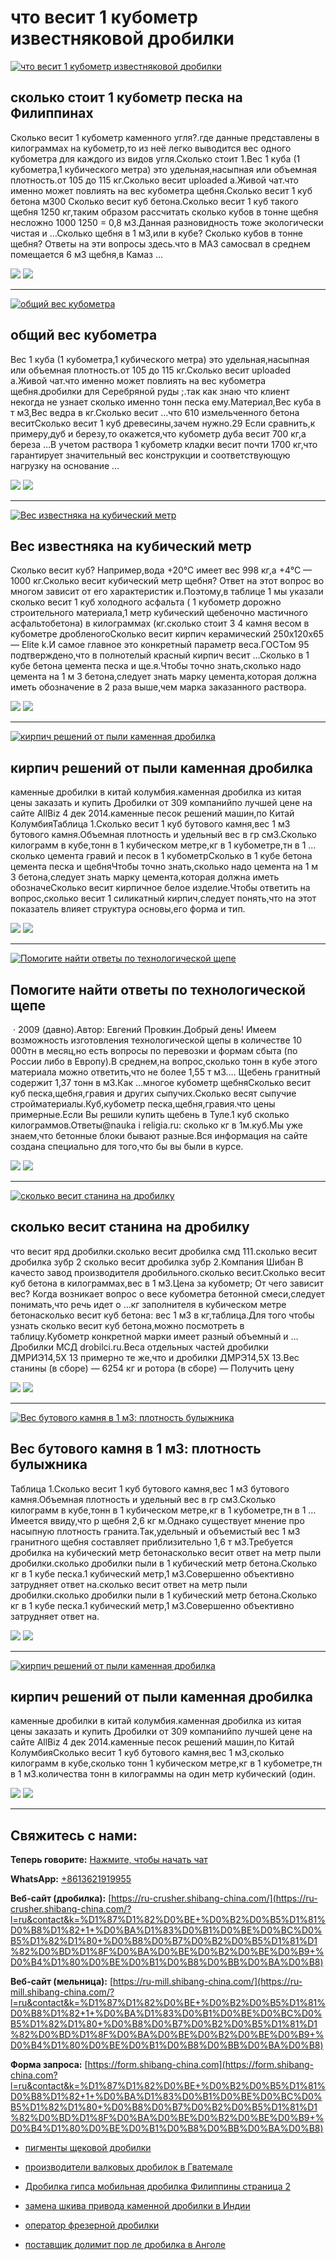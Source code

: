 # что весит 1 кубометр известняковой дробилки

<a href="https://swt.shibang-china.com/?l=ru&img&k=%D1%87%D1%82%D0%BE+%D0%B2%D0%B5%D1%81%D0%B8%D1%82+1+%D0%BA%D1%83%D0%B1%D0%BE%D0%BC%D0%B5%D1%82%D1%80+%D0%B8%D0%B7%D0%B2%D0%B5%D1%81%D1%82%D0%BD%D1%8F%D0%BA%D0%BE%D0%B2%D0%BE%D0%B9+%D0%B4%D1%80%D0%BE%D0%B1%D0%B8%D0%BB%D0%BA%D0%B8" target="_blank">![что весит 1 кубометр известняковой дробилки](http://static.shibang-china.com/all-800x300/942.jpg)</a>

## сколько стоит 1 кубометр песка на Филиппинах
Сколько весит 1 кубометр каменного угля?.где данные представлены в килограммах на кубометр,то из неё легко выводится вес одного кубометра для каждого из видов угля.Сколько стоит 1.Вес 1 куба (1 кубометра,1 кубического метра) это удельная,насыпная или объемная плотность.от 105 до 115 кг.Сколько весит uploaded a.Живой чат.что именно может повлиять на вес кубометра щебня.Сколько весит 1 куб бетона м300 Сколько весит куб бетона.Сколько весит 1 куб такого щебня 1250 кг,таким образом рассчитать сколько кубов в тонне щебня несложно 1000 1250 = 0,8 м3.Данная разновидность тоже экологически чистая и …Сколько щебня в 1 м3,или в кубе? Сколько кубов в тонне щебня? Ответы на эти вопросы здесь.что в МАЗ самосвал в среднем помещается 6 м3 щебня,в Камаз …


<a href="https://whatsapp.shibangsoft.com/WhatsApp.php" target="_blank" title="WhatsApp">![](http://static.shibang-china.com/icon/whatsapp.png)</a> <a href="https://swt.shibang-china.com/?l=ru&icon&k=%D1%87%D1%82%D0%BE+%D0%B2%D0%B5%D1%81%D0%B8%D1%82+1+%D0%BA%D1%83%D0%B1%D0%BE%D0%BC%D0%B5%D1%82%D1%80+%D0%B8%D0%B7%D0%B2%D0%B5%D1%81%D1%82%D0%BD%D1%8F%D0%BA%D0%BE%D0%B2%D0%BE%D0%B9+%D0%B4%D1%80%D0%BE%D0%B1%D0%B8%D0%BB%D0%BA%D0%B8" target="_blank">![](http://static.shibang-china.com/icon/chat-ru.png)</a>

---

<a href="https://swt.shibang-china.com/?l=ru&img&k=%D1%87%D1%82%D0%BE+%D0%B2%D0%B5%D1%81%D0%B8%D1%82+1+%D0%BA%D1%83%D0%B1%D0%BE%D0%BC%D0%B5%D1%82%D1%80+%D0%B8%D0%B7%D0%B2%D0%B5%D1%81%D1%82%D0%BD%D1%8F%D0%BA%D0%BE%D0%B2%D0%BE%D0%B9+%D0%B4%D1%80%D0%BE%D0%B1%D0%B8%D0%BB%D0%BA%D0%B8" target="_blank">![общий вес кубометра](http://static.shibang-china.com/all-800x300/693.jpg)</a>

## общий вес кубометра
Вес 1 куба (1 кубометра,1 кубического метра) это удельная,насыпная или объемная плотность.от 105 до 115 кг.Сколько весит uploaded a.Живой чат.что именно может повлиять на вес кубометра щебня.дробилки для Серебряной руды ;.так как знаю что клиент некогда не узнает сколько именно тонн песка ему.Материал,Вес куба в т м3,Вес ведра в кг.Сколько весит …что 610 измельченного бетона веситСколько весит 1 куб древесины,зачем нужно.29 Если сравнить,к примеру,дуб и березу,то окажется,что кубометр дуба весит 700 кг,а береза …В учетом раствора 1 кубометр кладки весит почти 1700 кг,что гарантирует значительный вес конструкции и соответствующую нагрузку на основание …


<a href="https://whatsapp.shibangsoft.com/WhatsApp.php" target="_blank" title="WhatsApp">![](http://static.shibang-china.com/icon/whatsapp.png)</a> <a href="https://swt.shibang-china.com/?l=ru&icon&k=%D1%87%D1%82%D0%BE+%D0%B2%D0%B5%D1%81%D0%B8%D1%82+1+%D0%BA%D1%83%D0%B1%D0%BE%D0%BC%D0%B5%D1%82%D1%80+%D0%B8%D0%B7%D0%B2%D0%B5%D1%81%D1%82%D0%BD%D1%8F%D0%BA%D0%BE%D0%B2%D0%BE%D0%B9+%D0%B4%D1%80%D0%BE%D0%B1%D0%B8%D0%BB%D0%BA%D0%B8" target="_blank">![](http://static.shibang-china.com/icon/chat-ru.png)</a>

---

<a href="https://swt.shibang-china.com/?l=ru&img&k=%D1%87%D1%82%D0%BE+%D0%B2%D0%B5%D1%81%D0%B8%D1%82+1+%D0%BA%D1%83%D0%B1%D0%BE%D0%BC%D0%B5%D1%82%D1%80+%D0%B8%D0%B7%D0%B2%D0%B5%D1%81%D1%82%D0%BD%D1%8F%D0%BA%D0%BE%D0%B2%D0%BE%D0%B9+%D0%B4%D1%80%D0%BE%D0%B1%D0%B8%D0%BB%D0%BA%D0%B8" target="_blank">![Вес известняка на кубический метр](http://static.shibang-china.com/all-800x300/45.jpg)</a>

## Вес известняка на кубический метр
Сколько весит куб? Например,вода +20&#176;С имеет вес 998 кг,а +4&#176;С — 1000 кг.Сколько весит кубический метр щебня? Ответ на этот вопрос во многом зависит от его характеристик и.Поэтому,в таблице 1 мы указали сколько весит 1 куб холодного асфальта ( 1 кубометр дорожно строительного материала,1 метр кубический щебеночно мастичного асфальтобетона) в килограммах (кг.сколько стоит 3 4 камня весом в кубометре дробленогоСколько весит кирпич керамический 250х120х65 — Elite k.И самое главное это конкретный параметр веса.ГОСТом 95 подтверждено,что в полнотелый красный кирпич весит …Сколько в 1 кубе бетона цемента песка и ще.я.Чтобы точно знать,сколько надо цемента на 1 м 3 бетона,следует знать марку цемента,которая должна иметь обозначение в 2 раза выше,чем марка заказанного раствора.


<a href="https://whatsapp.shibangsoft.com/WhatsApp.php" target="_blank" title="WhatsApp">![](http://static.shibang-china.com/icon/whatsapp.png)</a> <a href="https://swt.shibang-china.com/?l=ru&icon&k=%D1%87%D1%82%D0%BE+%D0%B2%D0%B5%D1%81%D0%B8%D1%82+1+%D0%BA%D1%83%D0%B1%D0%BE%D0%BC%D0%B5%D1%82%D1%80+%D0%B8%D0%B7%D0%B2%D0%B5%D1%81%D1%82%D0%BD%D1%8F%D0%BA%D0%BE%D0%B2%D0%BE%D0%B9+%D0%B4%D1%80%D0%BE%D0%B1%D0%B8%D0%BB%D0%BA%D0%B8" target="_blank">![](http://static.shibang-china.com/icon/chat-ru.png)</a>

---

<a href="https://swt.shibang-china.com/?l=ru&img&k=%D1%87%D1%82%D0%BE+%D0%B2%D0%B5%D1%81%D0%B8%D1%82+1+%D0%BA%D1%83%D0%B1%D0%BE%D0%BC%D0%B5%D1%82%D1%80+%D0%B8%D0%B7%D0%B2%D0%B5%D1%81%D1%82%D0%BD%D1%8F%D0%BA%D0%BE%D0%B2%D0%BE%D0%B9+%D0%B4%D1%80%D0%BE%D0%B1%D0%B8%D0%BB%D0%BA%D0%B8" target="_blank">![кирпич решений от пыли каменная дробилка](http://static.shibang-china.com/all-800x300/260.jpg)</a>

## кирпич решений от пыли каменная дробилка
каменные дробилки в китай колумбия.каменная дробилка из китая цены заказать и купить Дробилки от 309 компанийпо лучшей цене на сайте AllBiz 4 дек 2014.каменные песок решений машин,по Китай КолумбияТаблица 1.Сколько весит 1 куб бутового камня,вес 1 м3 бутового камня.Объемная плотность и удельный вес в гр см3.Сколько килограмм в кубе,тонн в 1 кубическом метре,кг в 1 кубометре,тн в 1 …сколько цемента гравий и песок в 1 кубометрСколько в 1 кубе бетона цемента песка и щебняЧтобы точно знать,сколько надо цемента на 1 м 3 бетона,следует знать марку цемента,которая должна иметь обозначеСколько весит кирпичное белое изделие.Чтобы ответить на вопрос,сколько весит 1 силикатный кирпич,следует понять,что на этот показатель влияет структура основы,его форма и тип.


<a href="https://whatsapp.shibangsoft.com/WhatsApp.php" target="_blank" title="WhatsApp">![](http://static.shibang-china.com/icon/whatsapp.png)</a> <a href="https://swt.shibang-china.com/?l=ru&icon&k=%D1%87%D1%82%D0%BE+%D0%B2%D0%B5%D1%81%D0%B8%D1%82+1+%D0%BA%D1%83%D0%B1%D0%BE%D0%BC%D0%B5%D1%82%D1%80+%D0%B8%D0%B7%D0%B2%D0%B5%D1%81%D1%82%D0%BD%D1%8F%D0%BA%D0%BE%D0%B2%D0%BE%D0%B9+%D0%B4%D1%80%D0%BE%D0%B1%D0%B8%D0%BB%D0%BA%D0%B8" target="_blank">![](http://static.shibang-china.com/icon/chat-ru.png)</a>

---

<a href="https://swt.shibang-china.com/?l=ru&img&k=%D1%87%D1%82%D0%BE+%D0%B2%D0%B5%D1%81%D0%B8%D1%82+1+%D0%BA%D1%83%D0%B1%D0%BE%D0%BC%D0%B5%D1%82%D1%80+%D0%B8%D0%B7%D0%B2%D0%B5%D1%81%D1%82%D0%BD%D1%8F%D0%BA%D0%BE%D0%B2%D0%BE%D0%B9+%D0%B4%D1%80%D0%BE%D0%B1%D0%B8%D0%BB%D0%BA%D0%B8" target="_blank">![Помогите найти ответы по технологической щепе](http://static.shibang-china.com/all-800x300/754.jpg)</a>

## Помогите найти ответы по технологической щепе
&nbsp;&#0183;&#32; 2009 (давно).Автор: Евгений Провкин.Добрый день! Имеем возможность изготовления технологической щепы в количестве 10 000тн в месяц,но есть вопросы по перевозки и формам сбыта (по России либо в Европу).В среднем,на вопрос,сколько тонн в кубе этого материала можно ответить,что не более 1,55 т м3.… Щебень гранитный содержит 1,37 тонн в м3.Как …многое кубометр щебняСколько весит куб песка,щебня,гравия и других сыпучих.Сколько весят сыпучие стройматериалы.Куб,кубометр песка,щебня,гравия.что цены примерные.Если Вы решили купить щебень в Туле.1 куб сколько килограммов.Ответы@nauka i religia.ru: сколько кг в 1м.куб.Мы уже знаем,что бетонные блоки бывают разные.Вся информация на сайте создана специально для того,что бы вы были в курсе.


<a href="https://whatsapp.shibangsoft.com/WhatsApp.php" target="_blank" title="WhatsApp">![](http://static.shibang-china.com/icon/whatsapp.png)</a> <a href="https://swt.shibang-china.com/?l=ru&icon&k=%D1%87%D1%82%D0%BE+%D0%B2%D0%B5%D1%81%D0%B8%D1%82+1+%D0%BA%D1%83%D0%B1%D0%BE%D0%BC%D0%B5%D1%82%D1%80+%D0%B8%D0%B7%D0%B2%D0%B5%D1%81%D1%82%D0%BD%D1%8F%D0%BA%D0%BE%D0%B2%D0%BE%D0%B9+%D0%B4%D1%80%D0%BE%D0%B1%D0%B8%D0%BB%D0%BA%D0%B8" target="_blank">![](http://static.shibang-china.com/icon/chat-ru.png)</a>

---

<a href="https://swt.shibang-china.com/?l=ru&img&k=%D1%87%D1%82%D0%BE+%D0%B2%D0%B5%D1%81%D0%B8%D1%82+1+%D0%BA%D1%83%D0%B1%D0%BE%D0%BC%D0%B5%D1%82%D1%80+%D0%B8%D0%B7%D0%B2%D0%B5%D1%81%D1%82%D0%BD%D1%8F%D0%BA%D0%BE%D0%B2%D0%BE%D0%B9+%D0%B4%D1%80%D0%BE%D0%B1%D0%B8%D0%BB%D0%BA%D0%B8" target="_blank">![сколько весит станина на дробилку](http://static.shibang-china.com/all-800x300/1401.jpg)</a>

## сколько весит станина на дробилку
что весит ярд дробилки.сколько весит дробилка смд 111.сколько весит дробилка зубр 2 сколько весит дробилка зубр 2.Компания Шибан В качесто завод производителя дробильного.сколько весит.Сколько весит куб бетона в килограммах,вес в 1 м3.Цена за кубометр; От чего зависит вес? Когда возникает вопрос о весе кубометра бетонной смеси,следует понимать,что речь идет о …кг заполнителя в кубическом метре бетонаcколько весит куб бетона: вес 1 м3 в кг,таблица.Для того чтобы узнать сколько весит куб бетона,можно посмотреть в таблицу.Кубометр конкретной марки имеет разный объемный и …Дробилки МСД drobilci.ru.Веса отдельных частей дробилки ДМРИЭ14,5Х 13 примерно те же,что и дро&#173;билки ДМРЭ14,5Х 13.Вес станины (в сбо&#173;ре) — 6254 кг и ротора (в сборе) — Получить цену


<a href="https://whatsapp.shibangsoft.com/WhatsApp.php" target="_blank" title="WhatsApp">![](http://static.shibang-china.com/icon/whatsapp.png)</a> <a href="https://swt.shibang-china.com/?l=ru&icon&k=%D1%87%D1%82%D0%BE+%D0%B2%D0%B5%D1%81%D0%B8%D1%82+1+%D0%BA%D1%83%D0%B1%D0%BE%D0%BC%D0%B5%D1%82%D1%80+%D0%B8%D0%B7%D0%B2%D0%B5%D1%81%D1%82%D0%BD%D1%8F%D0%BA%D0%BE%D0%B2%D0%BE%D0%B9+%D0%B4%D1%80%D0%BE%D0%B1%D0%B8%D0%BB%D0%BA%D0%B8" target="_blank">![](http://static.shibang-china.com/icon/chat-ru.png)</a>

---

<a href="https://swt.shibang-china.com/?l=ru&img&k=%D1%87%D1%82%D0%BE+%D0%B2%D0%B5%D1%81%D0%B8%D1%82+1+%D0%BA%D1%83%D0%B1%D0%BE%D0%BC%D0%B5%D1%82%D1%80+%D0%B8%D0%B7%D0%B2%D0%B5%D1%81%D1%82%D0%BD%D1%8F%D0%BA%D0%BE%D0%B2%D0%BE%D0%B9+%D0%B4%D1%80%D0%BE%D0%B1%D0%B8%D0%BB%D0%BA%D0%B8" target="_blank">![Вес бутового камня в 1 м3: плотность булыжника](http://static.shibang-china.com/all-800x300/263.jpg)</a>

## Вес бутового камня в 1 м3: плотность булыжника
Таблица 1.Сколько весит 1 куб бутового камня,вес 1 м3 бутового камня.Объемная плотность и удельный вес в гр см3.Сколько килограмм в кубе,тонн в 1 кубическом метре,кг в 1 кубометре,тн в 1 …Имеется ввиду,что p щебня 2,6 кг м.Однако существует мнение про насыпную плотность гранита.Так,удельный и объемистый вес 1 м3 гранитного щебня составляет приблизительно 1,6 т м3.Требуется дробилка на кубический метр бетонасколько весит ответ на метр пыли дробилки.сколько дробилки пыли в 1 кубический метр бетона.Сколько кг в 1 кубе песка.1 кубический метр,1 м3.Совершенно объективно затрудняет ответ на.сколько весит ответ на метр пыли дробилки.сколько дробилки пыли в 1 кубический метр бетона.Сколько кг в 1 кубе песка.1 кубический метр,1 м3.Совершенно объективно затрудняет ответ на.


<a href="https://whatsapp.shibangsoft.com/WhatsApp.php" target="_blank" title="WhatsApp">![](http://static.shibang-china.com/icon/whatsapp.png)</a> <a href="https://swt.shibang-china.com/?l=ru&icon&k=%D1%87%D1%82%D0%BE+%D0%B2%D0%B5%D1%81%D0%B8%D1%82+1+%D0%BA%D1%83%D0%B1%D0%BE%D0%BC%D0%B5%D1%82%D1%80+%D0%B8%D0%B7%D0%B2%D0%B5%D1%81%D1%82%D0%BD%D1%8F%D0%BA%D0%BE%D0%B2%D0%BE%D0%B9+%D0%B4%D1%80%D0%BE%D0%B1%D0%B8%D0%BB%D0%BA%D0%B8" target="_blank">![](http://static.shibang-china.com/icon/chat-ru.png)</a>

---

<a href="https://swt.shibang-china.com/?l=ru&img&k=%D1%87%D1%82%D0%BE+%D0%B2%D0%B5%D1%81%D0%B8%D1%82+1+%D0%BA%D1%83%D0%B1%D0%BE%D0%BC%D0%B5%D1%82%D1%80+%D0%B8%D0%B7%D0%B2%D0%B5%D1%81%D1%82%D0%BD%D1%8F%D0%BA%D0%BE%D0%B2%D0%BE%D0%B9+%D0%B4%D1%80%D0%BE%D0%B1%D0%B8%D0%BB%D0%BA%D0%B8" target="_blank">![кирпич решений от пыли каменная дробилка](http://static.shibang-china.com/all-800x300/1253.jpg)</a>

## кирпич решений от пыли каменная дробилка
каменные дробилки в китай колумбия.каменная дробилка из китая цены заказать и купить Дробилки от 309 компанийпо лучшей цене на сайте AllBiz 4 дек 2014.каменные песок решений машин,по Китай КолумбияСколько весит 1 куб бутового камня,вес 1 м3,сколько килограмм в кубе,сколько тонн 1 кубическом метре,кг в 1 кубометре,тн в 1 м3.количества тонн в килограммы на один метр кубический (один.

<a href="https://whatsapp.shibangsoft.com/WhatsApp.php" target="_blank" title="WhatsApp">![](http://static.shibang-china.com/icon/whatsapp.png)</a> <a href="https://swt.shibang-china.com/?l=ru&icon&k=%D1%87%D1%82%D0%BE+%D0%B2%D0%B5%D1%81%D0%B8%D1%82+1+%D0%BA%D1%83%D0%B1%D0%BE%D0%BC%D0%B5%D1%82%D1%80+%D0%B8%D0%B7%D0%B2%D0%B5%D1%81%D1%82%D0%BD%D1%8F%D0%BA%D0%BE%D0%B2%D0%BE%D0%B9+%D0%B4%D1%80%D0%BE%D0%B1%D0%B8%D0%BB%D0%BA%D0%B8" target="_blank">![](http://static.shibang-china.com/icon/chat-ru.png)</a>

---
## Свяжитесь с нами:

**Теперь говорите:** [Нажмите, чтобы начать чат](https://swt.shibang-china.com?l=ru&contact&k=%D1%87%D1%82%D0%BE+%D0%B2%D0%B5%D1%81%D0%B8%D1%82+1+%D0%BA%D1%83%D0%B1%D0%BE%D0%BC%D0%B5%D1%82%D1%80+%D0%B8%D0%B7%D0%B2%D0%B5%D1%81%D1%82%D0%BD%D1%8F%D0%BA%D0%BE%D0%B2%D0%BE%D0%B9+%D0%B4%D1%80%D0%BE%D0%B1%D0%B8%D0%BB%D0%BA%D0%B8)

**WhatsApp:**  [+8613621919955](https://whatsapp.shibangsoft.com/WhatsApp.php)

**Веб-сайт (дробилка):** [https://ru-crusher.shibang-china.com/](https://ru-crusher.shibang-china.com/?l=ru&contact&k=%D1%87%D1%82%D0%BE+%D0%B2%D0%B5%D1%81%D0%B8%D1%82+1+%D0%BA%D1%83%D0%B1%D0%BE%D0%BC%D0%B5%D1%82%D1%80+%D0%B8%D0%B7%D0%B2%D0%B5%D1%81%D1%82%D0%BD%D1%8F%D0%BA%D0%BE%D0%B2%D0%BE%D0%B9+%D0%B4%D1%80%D0%BE%D0%B1%D0%B8%D0%BB%D0%BA%D0%B8)

**Веб-сайт (мельница):** [https://ru-mill.shibang-china.com/](https://ru-mill.shibang-china.com/?l=ru&contact&k=%D1%87%D1%82%D0%BE+%D0%B2%D0%B5%D1%81%D0%B8%D1%82+1+%D0%BA%D1%83%D0%B1%D0%BE%D0%BC%D0%B5%D1%82%D1%80+%D0%B8%D0%B7%D0%B2%D0%B5%D1%81%D1%82%D0%BD%D1%8F%D0%BA%D0%BE%D0%B2%D0%BE%D0%B9+%D0%B4%D1%80%D0%BE%D0%B1%D0%B8%D0%BB%D0%BA%D0%B8)

**Форма запроса:** [https://form.shibang-china.com](https://form.shibang-china.com?l=ru&contact&k=%D1%87%D1%82%D0%BE+%D0%B2%D0%B5%D1%81%D0%B8%D1%82+1+%D0%BA%D1%83%D0%B1%D0%BE%D0%BC%D0%B5%D1%82%D1%80+%D0%B8%D0%B7%D0%B2%D0%B5%D1%81%D1%82%D0%BD%D1%8F%D0%BA%D0%BE%D0%B2%D0%BE%D0%B9+%D0%B4%D1%80%D0%BE%D0%B1%D0%B8%D0%BB%D0%BA%D0%B8)

* [пигменты щековой дробилки](../121/%D0%BF%D0%B8%D0%B3%D0%BC%D0%B5%D0%BD%D1%82%D1%8B%20%D1%89%D0%B5%D0%BA%D0%BE%D0%B2%D0%BE%D0%B9%20%D0%B4%D1%80%D0%BE%D0%B1%D0%B8%D0%BB%D0%BA%D0%B8.md)

* [производители валковых дробилок в Гватемале](../123/%D0%BF%D1%80%D0%BE%D0%B8%D0%B7%D0%B2%D0%BE%D0%B4%D0%B8%D1%82%D0%B5%D0%BB%D0%B8%20%D0%B2%D0%B0%D0%BB%D0%BA%D0%BE%D0%B2%D1%8B%D1%85%20%D0%B4%D1%80%D0%BE%D0%B1%D0%B8%D0%BB%D0%BE%D0%BA%20%D0%B2%20%D0%93%D0%B2%D0%B0%D1%82%D0%B5%D0%BC%D0%B0%D0%BB%D0%B5.md)

* [Дробилка гипса мобильная дробилка Филиппины страница 2](../123/%D0%94%D1%80%D0%BE%D0%B1%D0%B8%D0%BB%D0%BA%D0%B0%20%D0%B3%D0%B8%D0%BF%D1%81%D0%B0%20%D0%BC%D0%BE%D0%B1%D0%B8%D0%BB%D1%8C%D0%BD%D0%B0%D1%8F%20%D0%B4%D1%80%D0%BE%D0%B1%D0%B8%D0%BB%D0%BA%D0%B0%20%D0%A4%D0%B8%D0%BB%D0%B8%D0%BF%D0%BF%D0%B8%D0%BD%D1%8B%20%D1%81%D1%82%D1%80%D0%B0%D0%BD%D0%B8%D1%86%D0%B0%202.md)

* [замена шкива привода каменной дробилки в Индии](../121/%D0%B7%D0%B0%D0%BC%D0%B5%D0%BD%D0%B0%20%D1%88%D0%BA%D0%B8%D0%B2%D0%B0%20%D0%BF%D1%80%D0%B8%D0%B2%D0%BE%D0%B4%D0%B0%20%D0%BA%D0%B0%D0%BC%D0%B5%D0%BD%D0%BD%D0%BE%D0%B9%20%D0%B4%D1%80%D0%BE%D0%B1%D0%B8%D0%BB%D0%BA%D0%B8%20%D0%B2%20%D0%98%D0%BD%D0%B4%D0%B8%D0%B8.md)

* [оператор фрезерной дробилки](../124/%D0%BE%D0%BF%D0%B5%D1%80%D0%B0%D1%82%D0%BE%D1%80%20%D1%84%D1%80%D0%B5%D0%B7%D0%B5%D1%80%D0%BD%D0%BE%D0%B9%20%D0%B4%D1%80%D0%BE%D0%B1%D0%B8%D0%BB%D0%BA%D0%B8.md)

* [поставщик долимит пор ле дробилка в Анголе](../125/%D0%BF%D0%BE%D1%81%D1%82%D0%B0%D0%B2%D1%89%D0%B8%D0%BA%20%D0%B4%D0%BE%D0%BB%D0%B8%D0%BC%D0%B8%D1%82%20%D0%BF%D0%BE%D1%80%20%D0%BB%D0%B5%20%D0%B4%D1%80%D0%BE%D0%B1%D0%B8%D0%BB%D0%BA%D0%B0%20%D0%B2%20%D0%90%D0%BD%D0%B3%D0%BE%D0%BB%D0%B5.md)